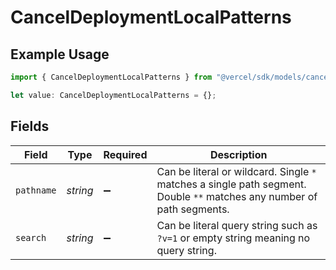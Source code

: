# CancelDeploymentLocalPatterns

## Example Usage

```typescript
import { CancelDeploymentLocalPatterns } from "@vercel/sdk/models/canceldeploymentop.js";

let value: CancelDeploymentLocalPatterns = {};
```

## Fields

| Field                                                                                                                  | Type                                                                                                                   | Required                                                                                                               | Description                                                                                                            |
| ---------------------------------------------------------------------------------------------------------------------- | ---------------------------------------------------------------------------------------------------------------------- | ---------------------------------------------------------------------------------------------------------------------- | ---------------------------------------------------------------------------------------------------------------------- |
| `pathname`                                                                                                             | *string*                                                                                                               | :heavy_minus_sign:                                                                                                     | Can be literal or wildcard. Single `*` matches a single path segment. Double `**` matches any number of path segments. |
| `search`                                                                                                               | *string*                                                                                                               | :heavy_minus_sign:                                                                                                     | Can be literal query string such as `?v=1` or empty string meaning no query string.                                    |